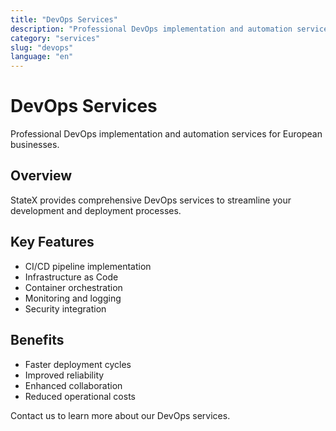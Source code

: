 ```yaml
---
title: "DevOps Services"
description: "Professional DevOps implementation and automation services"
category: "services"
slug: "devops"
language: "en"
---
```


# DevOps Services

Professional DevOps implementation and automation services for European businesses.

## Overview

StateX provides comprehensive DevOps services to streamline your development and deployment processes.

## Key Features

- CI/CD pipeline implementation
- Infrastructure as Code
- Container orchestration
- Monitoring and logging
- Security integration

## Benefits

- Faster deployment cycles
- Improved reliability
- Enhanced collaboration
- Reduced operational costs

Contact us to learn more about our DevOps services.
